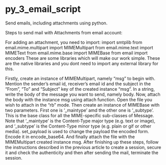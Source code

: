 # py_3_email_script
Send emails, including attachments using python.



Steps to send mail with Attachments from email account:

For adding an attachment, you need to import:
import smtplib
from email.mime.multipart import MIMEMultipart
from email.mime.text import MIMEText
from email.mime.base import MIMEBase
from email import encoders
These are some libraries which will make our work simple. These are the native libraries and you dont need to import any external library for this.

Firstly, create an instance of MIMEMultipart, namely “msg” to begin with.
Mention the sender’s email id, receiver’s email id and the subject in the “From”, “To” and “Subject” key of the created instance “msg”.
In a string, write the body of the message you want to send, namely body. Now, attach the body with the instance msg using attach function.
Open the file you wish to attach in the “rb” mode. Then create an instance of MIMEBase with two parameters. First one is ‘_maintype’ amd the other one is ‘_subtype’. This is the base class for all the MIME-specific sub-classes of Message.
Note that ‘_maintype’ is the Content-Type major type (e.g. text or image), and ‘_subtype’ is the Content-Type minor type (e.g. plain or gif or other media).
set_payload is used to change the payload the encoded form. Encode it in encode_base64. And finally attach the file with the MIMEMultipart created instance msg.
After finishing up these steps, follow the instructions described in the previous article to create a session, secure it and check the authenticity and then after sending the mail, terminate the session.
